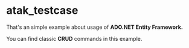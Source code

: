 # atak_testcase

That's an simple example about usage of <b>ADO.NET Entity Framework.</b>

You can find classic <b>CRUD</b> commands in this example.
